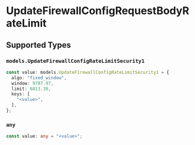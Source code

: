 # UpdateFirewallConfigRequestBodyRateLimit


## Supported Types

### `models.UpdateFirewallConfigRateLimitSecurity1`

```typescript
const value: models.UpdateFirewallConfigRateLimitSecurity1 = {
  algo: "fixed_window",
  window: 9787.97,
  limit: 6813.30,
  keys: [
    "<value>",
  ],
};
```

### `any`

```typescript
const value: any = "<value>";
```

